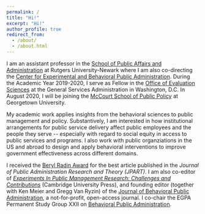 ```yaml
---
permalink: /
title: "Hi!"
excerpt: "Hi!"
author_profile: true
redirect_from: 
  - /about/
  - /about.html
---
```


I am an assistant professor in the <a href="https://spaa.newark.rutgers.edu" target="_blank">School of Public Affairs and Administration</a> at Rutgers University-Newark where I am also co-directing the <a href="https://spaa.newark.rutgers.edu/cebpa" target="_blank">Center for Experimental and Behavioral Public Administration</a>.  During the Academic Year 2019-2020, I serve as Fellow in the <a href="https://oes.gsa.gov" target="_blank">Office of Evaluation Sciences</a> at the General Services Administration in Washington, D.C.  In August 2020, I will be joining the <a href="https://mccourt.georgetown.edu" target="_blank">McCourt School of Public Policy</a> at Georgetown University.

My academic work applies insights from the behavioral sciences to public management and policy. Substantively, I am interested in how institutional arrangements for public service delivery affect public employees and the people they serve -- especially with regard to social equity in access to public services and programs. I also work with public organziations in the US and abroad to design and apply behavioral interventions to improve government effectiveness across different domains. 

I received the <a href="https://pmranet.org/awards/" target="_blank">Beryl Radin Award</a> for the best article published in the *Journal of Public Administration Research and Theory (JPART)*. I am also co-editor of <a href="https://www.cambridge.org/core/books/experiments-in-public-management-research/8DB826A84D228568AAEC69732C72F1EC" target="_blank">*Experiments In Public Management Research: Challenges and Contributions*</a> (Cambridge University Press), and founding editor (together with Ken Meier and Gregg Van Ryzin) of the <a href="http://www.journal-bpa.org" target="_blank">Journal of Behavioral Public Administration</a>, a not-for-profit, open-access journal.  I co-chair the EGPA Permanent Study Group XXII on <a href="https://egpa.iias-iisa.org/EGPA_STUDY_GROUPS.php" target="_blank">Behavioral Public Administration</a>.
